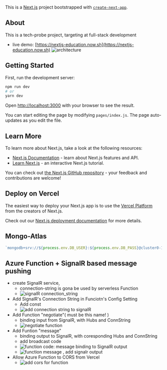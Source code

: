 This is a [Next.js](https://nextjs.org/) project bootstrapped with [`create-next-app`](https://github.com/zeit/next.js/tree/canary/packages/create-next-app).
## About
This is a tech-probe project, targeting at full-stack development

* live demo: [https://nextjs-education.now.sh](https://nextjs-education.now.sh)
![architecture](https://user-images.githubusercontent.com/24782000/87746532-cf120600-c7be-11ea-923f-683a2064d182.png)

## Getting Started
First, run the development server:

```bash
npm run dev
# or
yarn dev
```

Open [http://localhost:3000](http://localhost:3000) with your browser to see the result.

You can start editing the page by modifying `pages/index.js`. The page auto-updates as you edit the file.

## Learn More

To learn more about Next.js, take a look at the following resources:

- [Next.js Documentation](https://nextjs.org/docs) - learn about Next.js features and API.
- [Learn Next.js](https://nextjs.org/learn) - an interactive Next.js tutorial.

You can check out [the Next.js GitHub repository](https://github.com/zeit/next.js) - your feedback and contributions are welcome!

## Deploy on Vercel

The easiest way to deploy your Next.js app is to use the [Vercel Platform](https://vercel.com/import?utm_medium=default-template&filter=next.js&utm_source=create-next-app&utm_campaign=create-next-app-readme) from the creators of Next.js.

Check out our [Next.js deployment documentation](https://nextjs.org/docs/deployment) for more details.

## Mongo-Atlas

```Javascript
`mongodb+srv://${process.env.DB_USER}:${process.env.DB_PASS}@cluster0-1iam7.mongodb.net/${process.env.DB_NAME}?retryWrites=true&w=majority`
```

## Azure Function + SignalR based message pushing
* create SignalR service, 
  - connection-string is gona be used by serverless Function
  - ![signalR connection_string](https://user-images.githubusercontent.com/24782000/87732683-b3493880-c79b-11ea-9738-0e571c4324f2.png)
* Add SignalR's Connection String in Funciotn's Config Setting
  - Add const
  - ![add connection string to signalR](https://user-images.githubusercontent.com/24782000/87733175-0079da00-c79d-11ea-97ee-d430d1444518.png)
* Add Function "negotiate"( must be this name! )
  - binding input from SignalR, with Hubs and ConnString
  - ![negotiate function](https://user-images.githubusercontent.com/24782000/87733100-cc061e00-c79c-11ea-86bb-ad727be54902.png)
* Add Funtion "message"
  - binding output to SignalR, with coresponding Hubs and ConnString
  - add broadcast code
  - ![function code: message binding to SignalR output](https://user-images.githubusercontent.com/24782000/87733255-4b93ed00-c79d-11ea-8fa3-065243056bc3.png)
  - ![function message , add signalr output](https://user-images.githubusercontent.com/24782000/87734214-fc9b8700-c79f-11ea-858d-54014287c8ad.png)
* Allow Azure Function to CORS from Vercel
  - ![add cors for function](https://user-images.githubusercontent.com/24782000/87734386-7e8bb000-c7a0-11ea-9cc7-92bf71c845c0.png)
